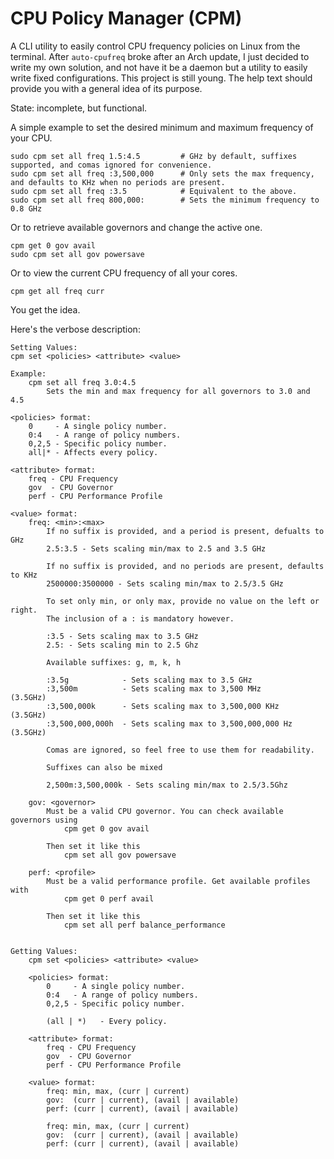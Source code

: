 # CPU Policy Manager (CPM)
A CLI utility to easily control CPU frequency policies on Linux from the terminal. After `auto-cpufreq` broke after an Arch update, I just decided to write my own solution, and not have it be a daemon but a utility to easily write fixed configurations. This project is still young. The help text should provide you with a general idea of its purpose.

State: incomplete, but functional.

A simple example to set the desired minimum and maximum frequency of your CPU.
```
sudo cpm set all freq 1.5:4.5         # GHz by default, suffixes supported, and comas ignored for convenience.
sudo cpm set all freq :3,500,000      # Only sets the max frequency, and defaults to KHz when no periods are present.
sudo cpm set all freq :3.5            # Equivalent to the above.
sudo cpm set all freq 800,000:        # Sets the minimum frequency to 0.8 GHz
```

Or to retrieve available governors and change the active one.
```
cpm get 0 gov avail
sudo cpm set all gov powersave
```

Or to view the current CPU frequency of all your cores.
```
cpm get all freq curr
```

You get the idea.

Here's the verbose description:
```
Setting Values:
cpm set <policies> <attribute> <value>

Example:
    cpm set all freq 3.0:4.5
        Sets the min and max frequency for all governors to 3.0 and 4.5

<policies> format:
    0     - A single policy number.
    0:4   - A range of policy numbers.
    0,2,5 - Specific policy number.
    all|* - Affects every policy.

<attribute> format:
    freq - CPU Frequency
    gov  - CPU Governor
    perf - CPU Performance Profile

<value> format:
    freq: <min>:<max>
        If no suffix is provided, and a period is present, defualts to GHz
        2.5:3.5 - Sets scaling min/max to 2.5 and 3.5 GHz

        If no suffix is provided, and no periods are present, defaults to KHz
        2500000:3500000 - Sets scaling min/max to 2.5/3.5 GHz

        To set only min, or only max, provide no value on the left or right.
        The inclusion of a : is mandatory however.

        :3.5 - Sets scaling max to 3.5 GHz
        2.5: - Sets scaling min to 2.5 Ghz

        Available suffixes: g, m, k, h

        :3.5g            - Sets scaling max to 3.5 GHz
        :3,500m          - Sets scaling max to 3,500 MHz        (3.5GHz)
        :3,500,000k      - Sets scaling max to 3,500,000 KHz    (3.5GHz)
        :3,500,000,000h  - Sets scaling max to 3,500,000,000 Hz (3.5GHz)

        Comas are ignored, so feel free to use them for readability.

        Suffixes can also be mixed

        2,500m:3,500,000k - Sets scaling min/max to 2.5/3.5Ghz

    gov: <governor>
        Must be a valid CPU governor. You can check available governors using
            cpm get 0 gov avail

        Then set it like this
            cpm set all gov powersave

    perf: <profile>
        Must be a valid performance profile. Get available profiles with
            cpm get 0 perf avail

        Then set it like this
            cpm set all perf balance_performance


Getting Values:
    cpm set <policies> <attribute> <value>

    <policies> format:
        0     - A single policy number.
        0:4   - A range of policy numbers.
        0,2,5 - Specific policy number.

        (all | *)   - Every policy.

    <attribute> format:
        freq - CPU Frequency
        gov  - CPU Governor
        perf - CPU Performance Profile

    <value> format:
        freq: min, max, (curr | current)
        gov:  (curr | current), (avail | available)
        perf: (curr | current), (avail | available)

        freq: min, max, (curr | current)
        gov:  (curr | current), (avail | available)
        perf: (curr | current), (avail | available)
```
